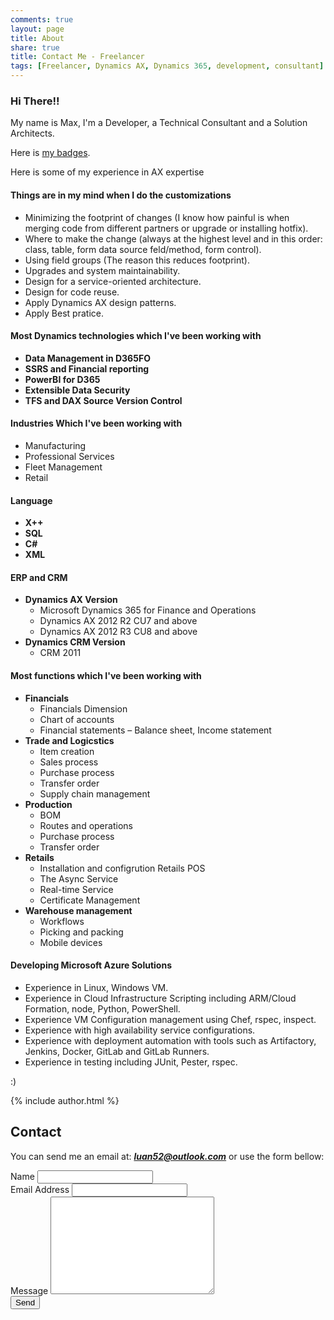 ```yaml
---
comments: true
layout: page
title: About
share: true
title: Contact Me - Freelancer
tags: [Freelancer, Dynamics AX, Dynamics 365, development, consultant]
---
```


### Hi There!!

My name is Max, I'm a Developer, a Technical Consultant and a Solution Architects.

Here is [my badges](https://www.youracclaim.com/users/nguyen-max).

Here is some of my experience in AX expertise

#### Things are in my mind when I do the customizations

  * Minimizing the footprint of changes (I know how painful is when merging code from different partners or upgrade or installing hotfix).
  * Where to make the change (always at the highest level and in this order: class, table, form data source feld/method, form control).
  * Using field groups (The reason this reduces footprint).
  * Upgrades and system maintainability.
  * Design for a service-oriented architecture.
  * Design for code reuse.
  * Apply Dynamics AX design patterns.
  * Apply Best pratice.
	
#### Most Dynamics technologies which I've been working with	

  * **Data Management in D365FO**
  * **SSRS and Financial reporting**
  * **PowerBI for D365**
  * **Extensible Data Security**
  * **TFS and DAX Source Version Control**
  
#### Industries Which I've been working with

  * Manufacturing
  * Professional Services
  * Fleet Management
  * Retail
  
#### Language

  * **X++**
  * **SQL**
  * **C#**
  * **XML**
  
#### ERP and CRM

  * **Dynamics AX Version**
	* Microsoft Dynamics 365 for Finance and Operations
	* Dynamics AX 2012 R2 CU7 and above
    * Dynamics AX 2012 R3 CU8 and above
  * **Dynamics CRM Version**
    * CRM 2011
	
#### Most functions which I've been working with

  * **Financials**
	* Financials Dimension
	* Chart of accounts
	* Financial statements – Balance sheet, Income statement
  * **Trade and Logicstics**
	* Item creation
	* Sales process
	* Purchase process
	* Transfer order
	* Supply chain management
  * **Production**
	* BOM
	* Routes and operations
	* Purchase process
	* Transfer order
  * **Retails**
	* Installation and configrution Retails POS
	* The Async Service
	* Real-time Service
	* Certificate Management
  * **Warehouse management**
	* Workflows
	* Picking and packing
	* Mobile devices

#### Developing Microsoft Azure Solutions

  * Experience in Linux, Windows VM.
  * Experience in Cloud Infrastructure Scripting including ARM/Cloud Formation, node, Python, PowerShell.
  * Experience VM Configuration management using Chef, rspec, inspect.
  * Experience with high availability service configurations.
  * Experience with deployment automation with tools such as Artifactory, Jenkins, Docker, GitLab and GitLab Runners.
  * Experience in testing including JUnit, Pester, rspec.

:)

{% include author.html %}
	
## Contact

You can send me an email at: _**luan52@outlook.com**_ or use the form bellow:

<form action="http://formspree.io/luan52@outlook.com" method="post">
	<label for="name">Name</label>    
	<input type="text" id="name" name="name" class="full-width"><br>
	<label for="email">Email Address</label>
	<input type="email" id="email" name="_replyto" class="full-width"><br>
	<label for="message">Message</label>
	<textarea name="message" id="message" cols="30" rows="10" class="full-width"></textarea><br>
	<div markdown="0"><input type="submit" value="Send" class="btn btn-success" /></div>
</form>



<link rel='stylesheet' type='text/css' href='{{site.url}}/assets/css/contact.css' />


<script>
	jQuery(document).ready(function($){
	if( $('.floating-labels').length > 0 ) floatLabels();

	function floatLabels() {
		var inputFields = $('.floating-labels .cd-label').next();
		inputFields.each(function(){
			var singleInput = $(this);
			//check if user is filling one of the form fields
			checkVal(singleInput);
			singleInput.on('change keyup', function(){
				checkVal(singleInput);
			});
		});
	}

	function checkVal(inputField) {
		( inputField.val() == '' ) ? inputField.prev('.cd-label').removeClass('float') : inputField.prev('.cd-label').addClass('float');
	}
	});
</script>
